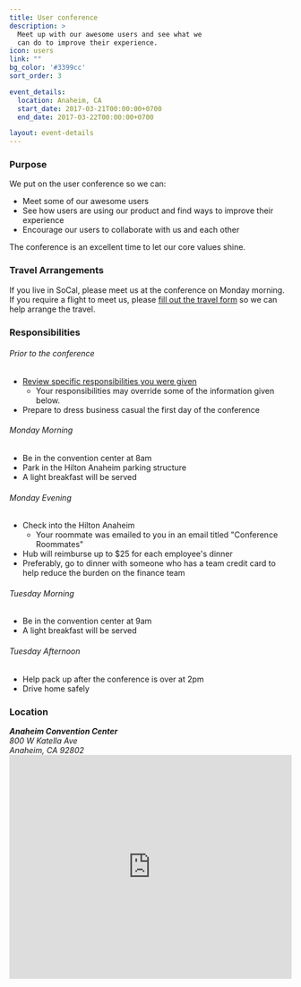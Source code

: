 ```yaml
---
title: User conference
description: >
  Meet up with our awesome users and see what we
  can do to improve their experience.
icon: users
link: ""
bg_color: '#3399cc'
sort_order: 3

event_details:
  location: Anaheim, CA
  start_date: 2017-03-21T00:00:00+0700
  end_date: 2017-03-22T00:00:00+0700

layout: event-details
---
```


### Purpose

We put on the user conference so we can:
- Meet some of our awesome users
- See how users are using our product and find ways to improve their experience
- Encourage our users to collaborate with us and each other

The conference is an excellent time to let our core values shine.

### Travel Arrangements

If you live in SoCal, please meet us at the conference on Monday morning.  If you require a flight to meet us, please [fill out the travel form](#) so we can help arrange the travel.

### Responsibilities

###### Prior to the conference
- [Review specific responsibilities you were given](#)
  - Your responsibilities may override some of the information given below.
- Prepare to dress business casual the first day of the conference

###### Monday Morning
- Be in the convention center at 8am
- Park in the Hilton Anaheim parking structure
- A light breakfast will be served

###### Monday Evening
- Check into the Hilton Anaheim
  - Your roommate was emailed to you in an email titled "Conference Roommates"
- Hub will reimburse up to $25 for each employee's dinner
- Preferably, go to dinner with someone who has a team credit card to help reduce the burden on the finance team

###### Tuesday Morning
- Be in the convention center at 9am
- A light breakfast will be served

###### Tuesday Afternoon
- Help pack up after the conference is over at 2pm
- Drive home safely

### Location

<address>
  <strong>Anaheim Convention Center</strong><br />
  800 W Katella Ave<br />
  Anaheim, CA 92802
</address>

<iframe width="100%" height="400" frameborder="0" style="border:0" src="https://www.google.com/maps/embed/v1/place?q=place_id:ChIJPSkYXt7X3IARFClnE7qisj4&zoom=14&key=AIzaSyDufBzDi-Hg1O0ELSijlFmo4oG90fZg5fQ" allowfullscreen></iframe>
